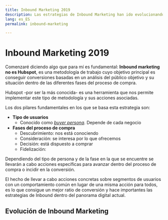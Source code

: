 ```yaml
---
title: Inbound Marketing 2019
description: Las estrategias de Inbound Marketing han ido evolucionando durante los últimos años. Aprende a sacar el máximo rendimiento
lang: es_ES
permalink: inbound-marketing

---
```


# Inbound Marketing 2019

Comenzaré diciendo algo que para mí es fundamental: **Inbound marketing no es Hubspot**, es una metodología de trabajo cuyo objetivo principal es conseguir conversiones basadas en un análisis del público objetivo y su situación dentro de las diferentes fases del proceso de compra.

Hubspot -por ser la más conocida- es una herramienta que nos permite implementar este tipo de metodología y sus acciones asociadas.

Los dos pilares fundamentales en los que se basa esta estrategia son:

 - **Tipo de usuarios** 
   - Conocido como *[buyer persona](https://es.wikipedia.org/wiki/Persona_(experiencia_de_usuario))*. Depende de cada negocio
 - **Fases del proceso de compra**
   -  Descubrimiento: nos está conociendo
   - Consideración: se interesa por lo que ofrecemos
   - Decisión: está dispuesto a comprar
   - Fidelización:

Dependiendo del tipo de persona y de la fase en la que se encuentre se llevarán a cabo acciones específicas para avanzar dentro del proceso de compra o incidir en la conversión.

El hecho de llevar a cabo acciones concretas sobre segmentos de usuarios con un comportamiento común en lugar de una misma acción para todos, es lo que consigue un mejor ratio de conversión y hace importantes las estrategias de Inbound dentro del panorama digital actual.

## Evolución de Inbound Marketing



<!--stackedit_data:
eyJoaXN0b3J5IjpbLTUwODE5MzE1OV19
-->